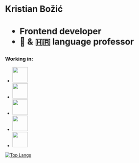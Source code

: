 <!--[![Anurag's GitHub stats](https://github-readme-stats.vercel.app/api?username=KiX7777&theme=chartreuse-dark)](https://github.com/anuraghazra/github-readme-stats)-->


<h1>Kristian Božić<h1>
  <ul>
    <li>Frontend developer </li>
    <li>🏴󠁧󠁢󠁥󠁮󠁧󠁿 & 🇭🇷 language professor </li>
  </ul>
  
  <h3>Working in: </h3>
  <ul>
    <li>
    <img src="https://www.svgrepo.com/show/508837/html5-01.svg" width=50 />
    </li>
    <li>
    <img src="https://www.svgrepo.com/show/452185/css-3.svg" width=50 />
    </li>   
    <li>
    <img src="https://upload.wikimedia.org/wikipedia/commons/9/96/Sass_Logo_Color.svg" width=50/>
    </li>
    <li>
    <img src="https://www.svgrepo.com/show/452045/js.svg" width=50 />
    </li>
    <li>
    <img src="https://www.svgrepo.com/show/354259/react.svg" width=50 />
    </li>
  </ul>

[![Top Langs](https://github-readme-stats.vercel.app/api/top-langs/?username=KiX7777&layout=compact&theme=chartreuse-dark)](https://github.com/anuraghazra/github-readme-stats)


<!--
**KiX7777/KiX7777** is a ✨ _special_ ✨ repository because its `README.md` (this file) appears on your GitHub profile.

Here are some ideas to get you started:

- 🔭 I’m currently working on ...
- 🌱 I’m currently learning ...
- 👯 I’m looking to collaborate on ...
- 🤔 I’m looking for help with ...
- 💬 Ask me about ...
- 📫 How to reach me: ...
- 😄 Pronouns: ...
- ⚡ Fun fact: ...
-->
